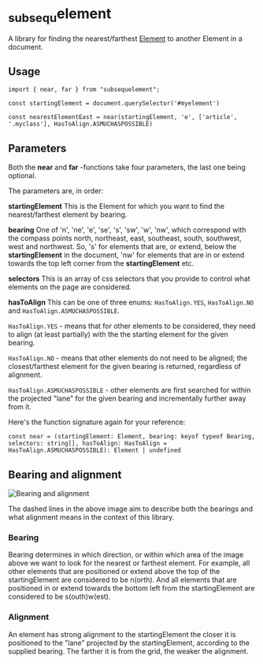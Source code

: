 # <sub>subsequ</sub>element

A library for finding the nearest/farthest [Element](https://developer.mozilla.org/en-US/docs/Web/API/Element)
to another Element in a document.


## Usage

~~~
import { near, far } from "subsequelement";

const startingElement = document.querySelector('#myelement')

const nearestElementEast = near(startingElement, 'e', ['article', '.myclass'], HasToAlign.ASMUCHASPOSSIBLE)
~~~


## Parameters

Both the **near** and **far** -functions take four parameters, the last one being optional.

The parameters are, in order:

**startingElement** This is the Element for which you want to find the nearest/farthest element by bearing.

**bearing** One of 'n', 'ne', 'e', 'se', 's', 'sw', 'w', 'nw', which correspond with the compass points
north, northeast, east, southeast, south, southwest, west and northwest. So, 's' for 
elements that are, or extend, below the **startingElement** in the document, 'nw' for elements that are in 
or extend towards the top left corner from the **startingElement** etc.

**selectors** This is an array of css selectors that you provide to control what elements on the page are considered.

**hasToAlign** This can be one of three enums: `HasToAlign.YES`, `HasToAlign.NO` and `HasToAlign.ASMUCHASPOSSIBLE`.

`HasToAlign.YES` - means that for other elements to be considered, they need to align (at least partially) with the the starting element for the given 
bearing.

`HasToAlign.NO` - means that other elements do not need to be aligned; the closest/farthest element for the given bearing is returned, regardless
of alignment.

`HasToAlign.ASMUCHASPOSSIBLE` - other elements are first searched for within the projected "lane" for the given bearing and incrementally
further away from it.

Here's the function signature again for your reference:

```const near = (startingElement: Element, bearing: keyof typeof Bearing, selectors: string[], hasToAlign: HasToAlign = HasToAlign.ASMUCHASPOSSIBLE): Element | undefined ```


## Bearing and alignment
![Bearing and alignment](/doc/bearings_and_alignment.png)

The dashed lines in the above image aim to describe both the bearings and what alignment means 
in the context of this library.

### Bearing

Bearing determines in which direction, or within which area of the image above we want to look 
for the nearest or farthest element. For example, all other elements that are positioned or extend
above the top of the startingElement are considered to be n(orth). And all elements that are
positioned in or extend towards the bottom left from the startingElement are considered to be 
s(outh)w(est).


### Alignment

An element has strong alignment to the startingElement the closer it is positioned to the "lane" 
projected by the startingElement, according to the supplied bearing. The farther it is from
the grid, the weaker the alignment.

